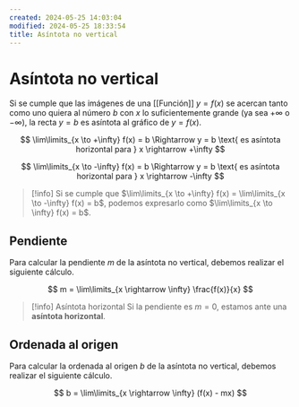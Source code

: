 ```yaml
---
created: 2024-05-25 14:03:04
modified: 2024-05-25 18:33:54
title: Asíntota no vertical
---
```


# Asíntota no vertical

Si se cumple que las imágenes de una [[Función]] $y = f(x)$ se acercan tanto como uno quiera al número $b$ con $x$ lo suficientemente grande (ya sea $+\infty$ o $-\infty$), la recta $y = b$ es asíntota al gráfico de $y = f(x)$.

$$
\lim\limits_{x \to +\infty} f(x) = b \Rightarrow y = b \text{ es asíntota horizontal para } x \rightarrow +\infty
$$

$$
\lim\limits_{x \to -\infty} f(x) = b \Rightarrow y = b \text{ es asíntota horizontal para }  x \rightarrow -\infty
$$

> [!info]
> Si se cumple que $\lim\limits_{x \to +\infty} f(x) = \lim\limits_{x \to -\infty} f(x) = b$, podemos expresarlo como $\lim\limits_{x \to \infty} f(x) = b$.

## Pendiente

Para calcular la pendiente $m$ de la asíntota no vertical, debemos realizar el siguiente cálculo.

$$
m = \lim\limits_{x \rightarrow \infty} \frac{f(x)}{x}
$$

> [!info] Asíntota horizontal
> Si la pendiente es $m = 0$, estamos ante una **asíntota horizontal**.

## Ordenada al origen

Para calcular la ordenada al origen $b$ de la asíntota no vertical, debemos realizar el siguiente cálculo.

$$
b = \lim\limits_{x \rightarrow \infty} (f(x) - mx)
$$
